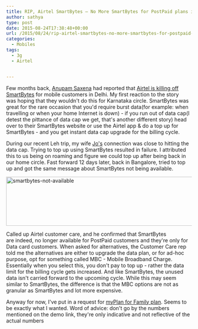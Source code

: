 ```yaml
---
title: RIP, Airtel SmartBytes – No More SmartBytes for PostPaid plans in Karnataka Circle
author: sathya
type: post
date: 2015-08-24T17:38:48+00:00
url: /2015/08/24/rip-airtel-smartbytes-no-more-smartbytes-for-postpaid-plans-in-karnataka-circle/
categories:
  - Mobiles
tags:
  - 3g
  - Airtel


---
```

Few months back, <a href="https://twitter.com/anupamsaxena" target="_blank">Anupam Saxena</a> had reported that <a href="https://timesofindia.indiatimes.com/tech/tech-news/Is-Airtel-killing-Smartbytes-for-mobile-users/articleshow/47802682.cms" target="_blank">Airtel is killing off SmartBytes</a> for mobile customers in Delhi. My first reaction to the story was hoping that they wouldn't do this for Karnataka circle. SmartBytes was great for the rare occasion that you'd require burst data(for example: when travelling or when your home Internet is down) - if you run out of data cap(I detest the pittance of data cap we get, that's another different story) head over to their SmartBytes website or use the Airtel app & do a top up for SmartBytes - and you get instant data cap upgrade for the billing cycle.

During our recent Leh trip, my wife <a href="https://twitter.com/joshenoy" target="_blank">Jo's</a> connection was close to hitting the data cap. Trying to top up using SmartBytes resulted in failure. I attributed this to us being on roaming and figure we could top up after being back in our home circle. Fast forward 12 days later, back in Bangalore, tried to top up and got the same message about SmartBytes not being available.

[<img class="size-full wp-image-763 aligncenter" src="https://images.sbhat.me/sb/2015/08/smartbytes-not-available.png" alt="smartbytes-not-available" width="651" height="133" />][1]

Called up Airtel customer care, and he confirmed that SmartBytes are indeed, no longer available for PostPaid customers and they're only for Data card customers. When asked for alternatives, the Customer Care rep told me the alternatives are either to upgrade the data plan, or for ad-hoc purpose, opt for something called MBC - Mobile Broadband Charge. Essentially when you select this, you don't pay to top up - rather the data limit for the billing cycle gets increased. And like SmartBytes, the unused data isn't carried forward to the upcoming cycle. While this may seem similar to SmartBytes, the difference is that the MBC options are not as granular as SmartBytes and lot more expensive.

Anyway for now, I've put in a request for <a href="https://www.airtel.in/myplanfamily/" target="_blank">myPlan for Family plan</a>. Seems to be exactly what I wanted. Word of advice: don't go by the numbers mentioned on the demo link, they're only indicative and not reflective of the actual numbers

 [1]: https://images.sbhat.me/sb/2015/08/smartbytes-not-available.png